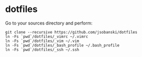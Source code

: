 dotfiles
========

Go to your sources directory and perform:

    git clone --recursive https://github.com/jsobanski/dotfiles
    ln -Fs `pwd`/dotfiles/_vimrc ~/.vimrc
    ln -Fs `pwd`/dotfiles/_vim ~/.vim
    ln -Fs `pwd`/dotfiles/_bash_profile ~/.bash_profile
    ln -Fs `pwd`/dotfiles/_ssh ~/.ssh
    
